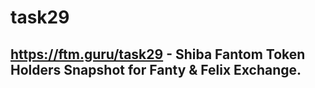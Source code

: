 # task29
## https://ftm.guru/task29 - Shiba Fantom Token Holders Snapshot for Fanty &amp; Felix Exchange.
